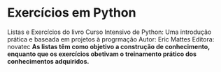 # Exercícios em Python
 Listas e  Exercícios do livro Curso Intensivo de Python: Uma introdução prática e baseada em projetos à progrmação
 Autor: Eric Mattes
 Editora: novatec
**As listas têm como objetivo a construção de conhecimento, enquanto que os exercícios obetivam o treinamento prático dos conhecimentos adquiridos.**
